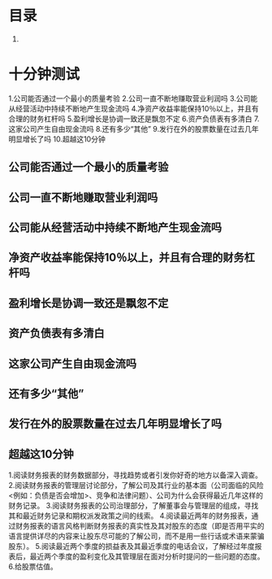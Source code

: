 # 目录
1.


# 十分钟测试
1.公司能否通过一个最小的质量考验
2.公司一直不断地赚取营业利润吗
3.公司能从经营活动中持续不断地产生现金流吗
4.净资产收益率能保持10％以上，并且有合理的财务杠杆吗
5.盈利增长是协调一致还是飘忽不定
6.资产负债表有多清白
7.这家公司产生自由现金流吗
8.还有多少“其他”
9.发行在外的股票数量在过去几年明显增长了吗
10.超越这10分钟

## 公司能否通过一个最小的质量考验
## 公司一直不断地赚取营业利润吗
## 公司能从经营活动中持续不断地产生现金流吗
## 净资产收益率能保持10％以上，并且有合理的财务杠杆吗

## 盈利增长是协调一致还是飘忽不定
## 资产负债表有多清白
## 这家公司产生自由现金流吗
## 还有多少“其他”
## 发行在外的股票数量在过去几年明显增长了吗

## 超越这10分钟
1.阅读财务报表的财务数据部分，寻找趋势或者引发你好奇的地方以备深入调查。
2.阅读财务报表的管理层讨论部分，了解公司及其行业的基本面（公司面临的风险<例如：负债是否会增加>、竞争和法律问题）、公司为什么会获得最近几年这样的财务记录。
3.阅读财务报表的公司治理部分，了解董事会与管理层的组成，寻找其和最近财务记录和期权派发政策之间的线索。
4.阅读最近两年的财务报表，通过财务报表的语言风格判断财务报表的真实性及其对股东的态度（即是否用平实的语言提供详尽的内容来让股东尽可能的了解公司，而不是用一些行话或术语来蒙骗股东）。
5.阅读最近两个季度的损益表及其最近季度的电话会议，了解经过年度报表后，最近两个季度的盈利变化及其管理层在面对分析时提问的一些问题的态度。
6.给股票估值。
